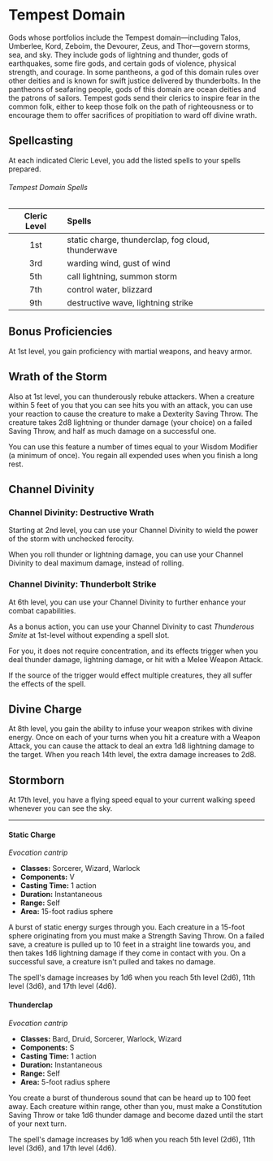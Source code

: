 # Tempest Domain
Gods whose portfolios include the Tempest domain—including Talos, Umberlee, Kord, Zeboim, the Devourer, Zeus, and Thor—govern storms, sea, and sky.
They include gods of lightning and thunder, gods of earthquakes, some fire gods, and certain gods of violence, physical strength, and courage.
In some pantheons, a god of this domain rules over other deities and is known for swift justice delivered by thunderbolts.
In the pantheons of seafaring people, gods of this domain are ocean deities and the patrons of sailors.
Tempest gods send their clerics to inspire fear in the common folk, either to keep those folk on the path of righteousness or to encourage them to offer sacrifices of propitiation to ward off divine wrath.

## Spellcasting
At each indicated Cleric Level, you add the listed spells to your spells prepared.

###### Tempest Domain Spells

| Cleric Level | Spells                                             |
|:------------:|:---------------------------------------------------|
| 1st          | static charge, thunderclap, fog cloud, thunderwave |
| 3rd          | warding wind, gust of wind                         |
| 5th          | call lightning, summon storm                       |
| 7th          | control water, blizzard                            |
| 9th          | destructive wave, lightning strike                 |

## Bonus Proficiencies
At 1st level, you gain proficiency with martial weapons, and heavy armor.

## Wrath of the Storm
Also at 1st level, you can thunderously rebuke attackers.
When a creature within 5 feet of you that you can see hits you with an attack, you can use your reaction to cause the creature to make a Dexterity Saving Throw.
The creature takes 2d8 lightning or thunder damage (your choice) on a failed Saving Throw, and half as much damage on a successful one.

You can use this feature a number of times equal to your Wisdom Modifier (a minimum of once).
You regain all expended uses when you finish a long rest.

## Channel Divinity
### Channel Divinity: Destructive Wrath
Starting at 2nd level, you can use your Channel Divinity to wield the power of the storm with unchecked ferocity.

When you roll thunder or lightning damage, you can use your Channel Divinity to deal maximum damage, instead of rolling.

### Channel Divinity: Thunderbolt Strike
At 6th level, you can use your Channel Divinity to further enhance your combat capabilities.

As a bonus action, you can use your Channel Divinity to cast *Thunderous Smite* at 1st-level without expending a spell slot.

For you, it does not require concentration, and its effects trigger when you deal thunder damage, lightning damage, or hit with a Melee Weapon Attack.

If the source of the trigger would effect multiple creatures, they all suffer the effects of the spell.

## Divine Charge
At 8th level, you gain the ability to infuse your weapon strikes with divine energy.
Once on each of your turns when you hit a creature with a Weapon Attack, you can cause the attack to deal an extra 1d8 lightning damage to the target.
When you reach 14th level, the extra damage increases to 2d8.

## Stormborn
At 17th level, you have a flying speed equal to your current walking speed whenever you can see the sky.

___

#### Static Charge
*Evocation cantrip*
- **Classes:** Sorcerer, Wizard, Warlock
- **Components:** V
- **Casting Time:** 1 action
- **Duration:** Instantaneous
- **Range:** Self
- **Area:** 15-foot radius sphere

A burst of static energy surges through you.
Each creature in a 15-foot sphere originating from you must make a Strength Saving Throw.
On a failed save, a creature is pulled up to 10 feet in a straight line towards you, and then takes 1d6 lightning damage if they come in contact with you.
On a successful save, a creature isn't pulled and takes no damage.

The spell's damage increases by 1d6 when you reach 5th level (2d6), 11th level (3d6), and 17th level (4d6).

#### Thunderclap
*Evocation cantrip*
- **Classes:** Bard, Druid, Sorcerer, Warlock, Wizard
- **Components:** S
- **Casting Time:** 1 action
- **Duration:** Instantaneous
- **Range:** Self
- **Area:** 5-foot radius sphere

You create a burst of thunderous sound that can be heard up to 100 feet away.
Each creature within range, other than you, must make a Constitution Saving Throw or take 1d6 thunder damage and become dazed until the start of your next turn.

The spell's damage increases by 1d6 when you reach 5th level (2d6), 11th level (3d6), and 17th level (4d6).
